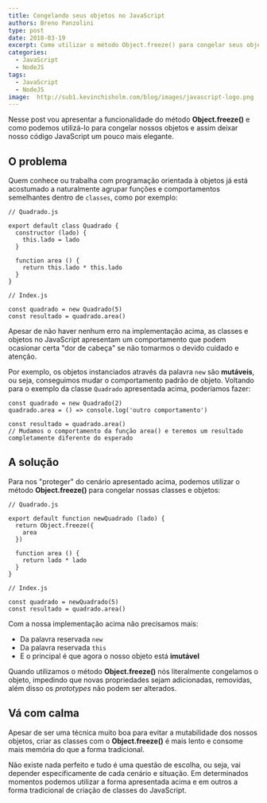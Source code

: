 ```yaml
---
title: Congelando seus objetos no JavaScript
authors: Breno Panzolini
type: post
date: 2018-03-19
excerpt: Como utilizar o método Object.freeze() para congelar seus objetos no JavaScript.
categories:
  - JavaScript
  - NodeJS
tags:
  - JavaScript
  - NodeJS
image:  http://sub1.kevinchisholm.com/blog/images/javascript-logo.png
---
```


Nesse post vou apresentar a funcionalidade do método **Object.freeze()** e como podemos utilizá-lo para congelar nossos objetos e assim deixar nosso código JavaScript um pouco mais elegante.

## O problema

Quem conhece ou trabalha com programação orientada à objetos já está acostumado a naturalmente agrupar funções e comportamentos semelhantes dentro de `classes`, como por exemplo:

```
// Quadrado.js

export default class Quadrado {
  constructor (lado) {
    this.lado = lado
  }

  function area () {
    return this.lado * this.lado
  }
}

// Index.js

const quadrado = new Quadrado(5)
const resultado = quadrado.area()
```

Apesar de não haver nenhum erro na implementação acima, as classes e objetos no JavaScript apresentam um comportamento que podem ocasionar certa "dor de cabeça" se não tomarmos o devido cuidado e atenção.

Por exemplo, os objetos instanciados através da palavra `new` são **mutáveis**, ou seja, conseguimos mudar o comportamento padrão de objeto. Voltando para o exemplo da classe `Quadrado` apresentada acima, poderíamos fazer:

```
const quadrado = new Quadrado(2)
quadrado.area = () => console.log('outro comportamento')

const resultado = quadrado.area()
// Mudamos o comportamento da função area() e teremos um resultado completamente diferente do esperado
```

## A solução

Para nos "proteger" do cenário apresentado acima, podemos utilizar o método **Object.freeze()** para congelar nossas classes e objetos:

```
// Quadrado.js

export default function newQuadrado (lado) {
  return Object.freeze({
    area
  })

  function area () {
    return lado * lado
  }
}

// Index.js

const quadrado = newQuadrado(5)
const resultado = quadrado.area()
```

Com a nossa implementação acima não precisamos mais:
* Da palavra reservada `new`
* Da palavra reservada `this`
* E o principal é que agora o nosso objeto está **imutável**

Quando utilizamos o método **Object.freeze()** nós literalmente congelamos o objeto, impedindo que novas propriedades sejam adicionadas, removidas, além disso os _prototypes_ não podem ser alterados.

## Vá com calma

Apesar de ser uma técnica muito boa para evitar a mutabilidade dos nossos objetos, criar as classes com o **Object.freeze()** é mais lento e consome mais memória do que a forma tradicional.

Não existe nada perfeito e tudo é uma questão de escolha, ou seja, vai depender especificamente de cada cenário e situação. Em determinados momentos podemos utilizar a forma apresentada acima e em outros a forma tradicional de criação de classes do JavaScript.
